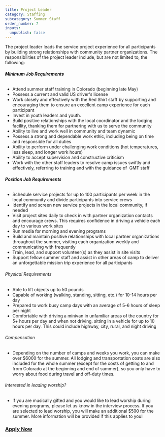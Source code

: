 ```yaml
---
title: Project Leader
category: Staffing
subcategory: Summer Staff
order_number: 7
inputs:
  unpublish: false
---
```

The project leader leads the service project experience for all participants by building strong relationships with community partner organizations. The responsibilities of the project leader include, but are not limited to, the following:

###### **Minimum Job Requirements**

*   Attend summer staff training in Colorado (beginning late May)
*   Possess a current and valid US driver's license
*   Work closely and effectively with the Red Shirt staff by supporting and encouraging them to ensure an excellent camp experience for each participant
*   Invest in youth leaders and youth. 
*   Build positive relationships with the local coordinator and the lodging facility, thanking them for partnering with us to serve the community
*   Ability to live and work well in community and team dynamic
*   Possess a strong and dependable work ethic, including being on time and responsible for all duties
*   Ability to perform under challenging work conditions (hot temperatures, less sleep, and longer work hours)
*   Ability to accept supervision and constructive criticism
*   Work with the other staff leaders to resolve camp issues swiftly and effectively, referring to training and with the guidance of  GMT staff

###### **Position Job Requirements**

*   Schedule service projects for up to 100 participants per week in the local community and divide participants into service crews
*   Identify and screen new service projects in the local community, if needed
*   Visit project sites daily to check in with partner organization contacts and encourage crews. This requires confidence in driving a vehicle each day to various work sites
*   Run media for morning and evening programs
*   Build and maintain positive relationships with local partner organizations throughout the summer, visiting each organization weekly and communicating with frequently
*   Train, lead, and support volunteer(s) as they assist in site visits
*   Support fellow summer staff and assist in other areas of camp to deliver an unforgettable mission trip experience for all participants

###### Physical Requirements

*   Able to lift objects up to 50 pounds
*   Capable of working (walking, standing, sitting, etc.) for 10-14 hours per day
*   Prepared to work busy camp days with an average of 5-6 hours of sleep per night
*   Comfortable with driving a minivan in unfamiliar areas of the country for 5+ hours per day and when not driving, sitting in a vehicle for up to 10 hours per day. This could include highway, city, rural, and night driving 

###### Compensation

*   Depending on the number of camps and weeks you work, you can make over $6000 for the summer. All lodging and transportation costs are also included for the whole summer (except for the costs of getting to and from Colorado at the beginning and end of summer), so you only have to worry about food during travel and off-duty times.

###### Interested in leading worship? 

*   If you are musically gifted and you would like to lead worship during evening programs, please let us know in the interview process. If you are selected to lead worship, you will make an additional $500 for the summer. More information will be provided if this applies to you!

### [Apply Now](https://argentasoftware.com/interfaces/gmt/portalStaff/frmSignUp.aspx)